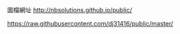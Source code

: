 圖檔網址
http://nbsolutions.github.io/public/


https://raw.githubusercontent.com/dj31416/public/master/  


